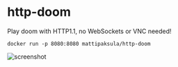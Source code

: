 # http-doom

Play doom with HTTP1.1, no WebSockets or VNC needed!

    docker run -p 8080:8080 mattipaksula/http-doom
    
![screenshot](https://github.com/matti/http-doom/raw/master/screenshot.jpg)

